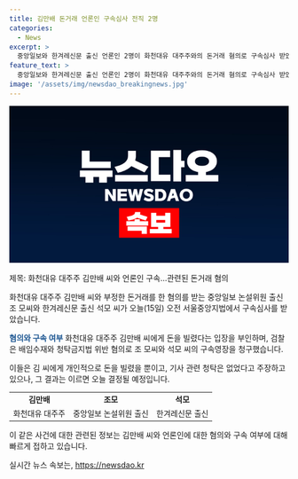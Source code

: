 ```yaml
---
title: 김만배 돈거래 언론인 구속심사 전직 2명
categories:
  - News
excerpt: >
  중앙일보와 한겨레신문 출신 언론인 2명이 화천대유 대주주와의 돈거래 혐의로 구속심사 받았습니다. 조씨는 묵묵부답, 석씨는 사과하며 변론했고, 구속 여부는 오늘 결정 예정. 김씨로부터 돈을 받아 기사를 조작한 혐의를 받으며, 법정에서 배임수재와 청탁금지법 위반 혐의로 구속영장을 청구받았지만 두 사람은 개인적으로 돈을 빌렸을 뿐이라고 주장 중. 전 간부 김씨는 수사 중 숨진 채 발견됐다.
feature_text: >
  중앙일보와 한겨레신문 출신 언론인 2명이 화천대유 대주주와의 돈거래 혐의로 구속심사 받았습니다. 조씨는 묵묵부답, 석씨는 사과하며 변론했고, 구속 여부는 오늘 결정 예정. 김씨로부터 돈을 받아 기사를 조작한 혐의를 받으며, 법정에서 배임수재와 청탁금지법 위반 혐의로 구속영장을 청구받았지만 두 사람은 개인적으로 돈을 빌렸을 뿐이라고 주장 중. 전 간부 김씨는 수사 중 숨진 채 발견됐다.
image: '/assets/img/newsdao_breakingnews.jpg'
---
```


<p><img src="/assets/img/newsdao_breakingnews.jpg" alt="implanttips 속보" /></p>

<p>제목: 화천대유 대주주 김만배 씨와 언론인 구속…관련된 돈거래 혐의 </p>

<p data-ke-size="size16"></p>

<p>화천대유 대주주 김만배 씨와 부정한 돈거래를 한 혐의를 받는 중앙일보 논설위원 출신 조 모씨와 한겨레신문 출신 석모 씨가 오늘(15일) 오전 서울중앙지법에서 구속심사를 받았습니다.</p>

<p><b><span style="color: #1a5490;">혐의와 구속 여부</span></b>
화천대유 대주주 김만배 씨에게 돈을 빌렸다는 입장을 부인하며, 검찰은 배임수재와 청탁금지법 위반 혐의로 조 모씨와 석모 씨의 구속영장을 청구했습니다. </p>

<p>이들은 김 씨에게 개인적으로 돈을 빌렸을 뿐이고, 기사 관련 청탁은 없었다고 주장하고 있으나, 그 결과는 이르면 오늘 결정될 예정입니다.</p>

<table>
  <tr>
    <td style="text-align: center; height: 17px;"><b>김만배</b></td>
    <td style="text-align: center; height: 17px;"><b>조모</b></td>
    <td style="text-align: center; height: 17px;"><b>석모</b></td>
  </tr>
  <tr>
    <td style="text-align: center; height: 17px;">화천대유 대주주</td>
    <td style="text-align: center; height: 17px;">중앙일보 논설위원 출신</td>
    <td style="text-align: center; height: 17px;">한겨레신문 출신</td>
  </tr>
</table>

<p data-ke-size="size16"></p>

<p>이 같은 사건에 대한 관련된 정보는 김만배 씨와 언론인에 대한 혐의와 구속 여부에 대해 빠르게 접하고 있습니다.</p>
실시간 뉴스 속보는, <a href="https://newsdao.kr" rel="dofollow">https://newsdao.kr</a>


